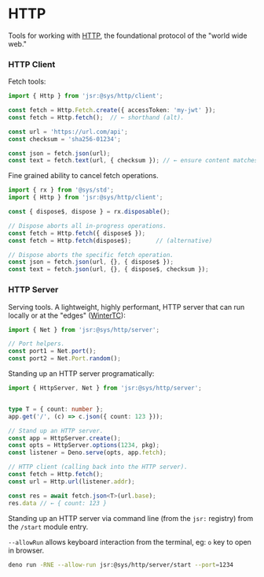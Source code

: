 # HTTP
Tools for working with [HTTP](https://www.w3.org/Protocols/), the foundational protocol of the "world wide web."


### HTTP Client
Fetch tools:

```ts
import { Http } from 'jsr:@sys/http/client';

const fetch = Http.Fetch.create({ accessToken: 'my-jwt' });
const fetch = Http.fetch();  // ← shorthand (alt).

const url = 'https://url.com/api';
const checksum = 'sha256-01234';

const json = fetch.json(url);
const text = fetch.text(url, { checksum }); // ← ensure content matches given hash.
```

Fine grained ability to cancel fetch operations.

```ts
import { rx } from '@sys/std';
import { Http } from 'jsr:@sys/http/client';

const { dispose$, dispose } = rx.disposable();

// Dispose aborts all in-progress operations.
const fetch = Http.fetch({ dispose$ });  
const fetch = Http.fetch(dispose$);       // (alternative)

// Dispose aborts the specific fetch operation.
const json = fetch.json(url, {}, { dispose$ });
const text = fetch.json(url, {}, { dispose$, checksum });
```


### HTTP Server
Serving tools. A lightweight, highly performant, HTTP server that can run locally or at the "edges" ([WinterTC](https://wintertc.org/)):

```ts
import { Net } from 'jsr:@sys/http/server';

// Port helpers.
const port1 = Net.port();
const port2 = Net.Port.random();
```

Standing up an HTTP server programatically:

```ts
import { HttpServer, Net } from 'jsr:@sys/http/server';


type T = { count: number };
app.get('/', (c) => c.json({ count: 123 }));

// Stand up an HTTP server.
const app = HttpServer.create();
const opts = HttpServer.options(1234, pkg);
const listener = Deno.serve(opts, app.fetch);

// HTTP client (calling back into the HTTP server).
const fetch = Http.fetch();
const url = Http.url(listener.addr);

const res = await fetch.json<T>(url.base);
res.data // ← { count: 123 }
```


Standing up an HTTP server via command line (from the `jsr:` registry) from the `/start` module entry.

`--allowRun` allows keyboard interaction from the terminal, eg: `o` key to open in browser.

```bash
deno run -RNE --allow-run jsr:@sys/http/server/start --port=1234
```


